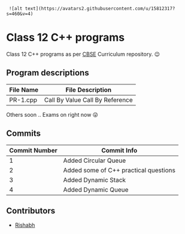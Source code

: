      ![alt text](https://avatars2.githubusercontent.com/u/15812317?s=460&v=4)
# Class 12 C++ programs
Class 12 C++ programs as per [CBSE](http://cbse.nic.in/) Curriculum repository. :wink:

## Program descriptions
|File Name|File Description|
|---|---|
|PR-1.cpp|Call By Value Call By Reference|

Others soon .. Exams on right now 😜
## Commits
|Commit Number|Commit Info|
|---|---|
|1|Added Circular Queue|
|2|Added some of C++ practical questions|
|3|Added Dynamic Stack|
|4|Added Dynamic Queue|

## Contributors
- [Rishabh](https://rishabh3112.github.io/)
